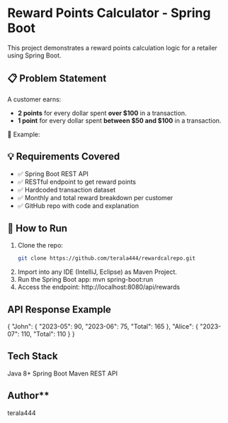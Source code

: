 # Reward Points Calculator - Spring Boot

This project demonstrates a reward points calculation logic for a retailer using Spring Boot.

## 📋 Problem Statement

A customer earns:
- **2 points** for every dollar spent **over $100** in a transaction.
- **1 point** for every dollar spent **between $50 and $100** in a transaction.

📌 Example:

## 💡 Requirements Covered
- ✅ Spring Boot REST API
- ✅ RESTful endpoint to get reward points
- ✅ Hardcoded transaction dataset
- ✅ Monthly and total reward breakdown per customer
- ✅ GitHub repo with code and explanation

## 🔧 How to Run

1. Clone the repo:
   ```bash
   git clone https://github.com/terala444/rewardcalrepo.git
2. Import into any IDE (IntelliJ, Eclipse) as Maven Project.
3. Run the Spring Boot app:
   mvn spring-boot:run
4. Access the endpoint:
http://localhost:8080/api/rewards

## API Response Example
{
  "John": {
    "2023-05": 90,
    "2023-06": 75,
    "Total": 165
  },
  "Alice": {
    "2023-07": 110,
    "Total": 110
  }
}
## Tech Stack
Java 8+
Spring Boot
Maven
REST API

## Author**
terala444

